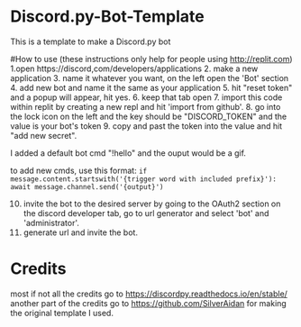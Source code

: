 # Discord.py-Bot-Template
This is a template to make a Discord.py bot

#How to use
(these instructions only help for people using http://replit.com)
1.open https://discord,com/developers/applications
2. make a new application
3. name it whatever you want, on the left open the 'Bot' section
4. add new bot and name it the same as your application
5. hit "reset token" and a popup will appear, hit yes.
6. keep that tab open
7. import this code within replit by creating a new repl and hit 'import from github'.
8. go into the lock icon on the left and the key should be "DISCORD_TOKEN" and the value is your bot's token
9. copy and past the token into the value and hit "add new secret".

I added a default bot cmd "!hello" and the ouput would be a gif.

to add new cmds, use this format: 
``if message.content.startswith('{trigger word with included prefix}'):
    await message.channel.send('{output}')``
    
10. invite the bot to the desired server by going to the OAuth2 section on the discord developer tab, go to url generator and select 'bot' and 'administrator'.
11. generate url and invite the bot.

# Credits
most if not all the credits go to https://discordpy.readthedocs.io/en/stable/
another part of the credits go to https://github.com/SilverAidan for making the original template I used.

